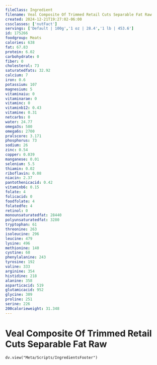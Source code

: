 ```yaml
---
fileClass: Ingredient
filename: Veal Composite Of Trimmed Retail Cuts Separable Fat Raw
created: 2024-12-21T19:27:02-06:00
cssclasses: ['nutFact']
servings: ['Default | 100g','1 oz | 28.4','1 lb | 453.6']
id: 175266
foodgroup: Meats
calories: 638
fat: 67.83
protein: 6.02
carbohydrate: 0
fiber: 0
cholesterol: 73
saturatedfats: 32.92
calcium: 7
iron: 0.6
potassium: 107
magnesium: 5
vitaminaiu: 0
vitaminarae: 0
vitaminc: 0
vitaminb12: 0.43
vitamine: 0.31
netcarbs: 0
water: 24.77
omega3s: 580
omega6s: 2700
pralscore: 3.171
phosphorus: 73
sodium: 26
zinc: 0.54
copper: 0.039
manganese: 0.01
selenium: 5.5
thiamin: 0.02
riboflavin: 0.08
niacin: 2.37
pantothenicacid: 0.42
vitaminb6: 0.15
folate: 4
folicacid: 0
foodfolate: 4
folatedfe: 4
retinol: 0
monounsaturatedfat: 28440
polyunsaturatedfat: 3280
tryptophan: 61
threonine: 263
isoleucine: 296
leucine: 479
lysine: 496
methionine: 140
cystine: 68
phenylalanine: 243
tyrosine: 192
valine: 333
arginine: 354
histidine: 218
alanine: 358
asparticacid: 519
glutamicacid: 952
glycine: 309
proline: 251
serine: 226
200calorieweight: 31.348
---
```


# Veal Composite Of Trimmed Retail Cuts Separable Fat Raw

```dataviewjs
dv.view("Meta/Scripts/IngredientsFooter")
```